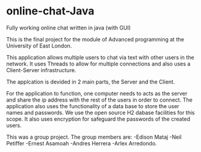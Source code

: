 # online-chat-Java

Fully working online chat written in java (with GUI)

This is the final project for the module of Advanced programming at the University of East London.

This application allows multiple users to chat via text with other users in the network. It uses Threads to allow for multiple connections and also uses a Client-Server infrastructure.

The applcation is devided in 2 main parts, the Server and the Client.

For the application to function, one computer needs to acts as the server and share the ip address with the rest of the users in order to connect. The application also uses the functionality of a data base to store the user names and passwords. We use the open source H2 dabase facilities for this scope. It also uses encryption for safeguard the passwords of the created users.

This was a group project. The group members are: -Edison Mataj -Neil Petiffer -Ernest Asamoah -Andres Herrera -Arlex Arredondo.
